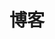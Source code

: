 ---
title: 博客
description: 我从工作以来，写了很多年的博客。
image: img/blog.jpg

# Badge style
style:
    background: "#2a9d8f"
    color: "#fff"
---